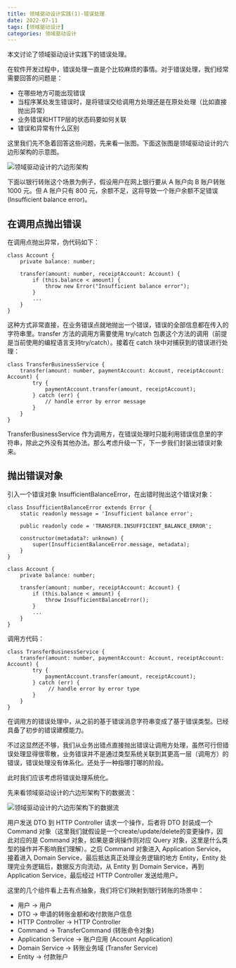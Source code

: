 ```yaml
---
title: 领域驱动设计实践(1)-错误处理
date: 2022-07-11
tags: [领域驱动设计]
categories: 领域驱动设计
---
```


本文讨论了领域驱动设计实践下的错误处理。

<!--more-->

在软件开发过程中，错误处理一直是个比较麻烦的事情。对于错误处理，我们经常需要回答的问题是：

* 在哪些地方可能出现错误
* 当程序某处发生错误时，是将错误交给调用方处理还是在原处处理（比如直接抛出异常）
* 业务错误和HTTP层的状态码要如何关联
* 错误和异常有什么区别

这里我们先不急着回答这些问题，先来看一张图。下面这张图是领域驱动设计的六边形架构的示意图。

![领域驱动设计的六边形架构](/assets/images/post_imgs/domain_driven_hexagon.png)

下面以银行转账这个场景为例子，假设用户在网上银行要从 A 账户向 B 账户转账 1000 元。但 A 账户只有 800 元，余额不足，这将导致一个账户余额不足错误(Insufficient balance error)。

## 在调用点抛出错误

在调用点抛出异常，伪代码如下：

```
class Account {
    private balance: number;
    
    transfer(amount: number, receiptAccount: Account) {
        if (this.balance < amount) {
            throw new Error("Insufficient balance error");
        }
        ...
    }
}
```

这种方式非常直接，在业务错误点就地抛出一个错误，错误的全部信息都在传入的字符串里。transfer 方法的调用方需要使用 try/catch 包裹这个方法的调用（前提是当前使用的编程语言支持try/catch）。接着在 catch 块中对捕获到的错误进行处理：

```
class TransferBusinessService {
    transfer(amount: number, paymentAccount: Account, receiptAccount: Account) {
        try {
            paymentAccount.transfer(amount, receiptAccount);
        } catch (err) {
            // handle error by error message
        }
    }
}
```

TransferBusinessService 作为调用方，在错误处理时只能利用错误信息里的字符串，除此之外没有其他办法。那么考虑升级一下，下一步我们封装出错误对象来。

## 抛出错误对象

引入一个错误对象 InsufficientBalanceError，在出错时抛出这个错误对象：

```
class InsufficientBalanceError extends Error {
    static readonly message = 'Insufficient balance error';

    public readonly code = 'TRANSFER.INSUFFICIENT_BALANCE_ERROR';

    constructor(metadata?: unknown) {
        super(InsufficientBalanceError.message, metadata);
    }
}
```

```
class Account {
    private balance: number;
    
    transfer(amount: number, receiptAccount: Account) {
        if (this.balance < amount) {
            throw InsufficientBalanceError();
        }
        ...
    }
}
```

调用方代码：

```
class TransferBusinessService {
    transfer(amount: number, paymentAccount: Account, receiptAccount: Account) {
        try {
            paymentAccount.transfer(amount, receiptAccount);
        } catch (err) {
             // handle error by error type
        }
    }
}
```

在调用方的错误处理中，从之前的基于错误消息字符串变成了基于错误类型。已经具备了初步的错误建模能力。

不过这显然还不够，我们从业务出错点直接抛出错误让调用方处理，虽然可行但错误处理显得很零散，业务错误并不是通过类型系统关联到其更高一层（调用方）的错误，错误处理没有体系化。还处于一种指哪打哪的阶段。

此时我们应该考虑将错误处理系统化。

先来看领域驱动设计的六边形架构下的数据流：

![领域驱动设计的六边形架构下的数据流](/assets/images/post_imgs/ddd-error-flow-0.png)

用户发送 DTO 到 HTTP Controller 请求一个操作，后者将 DTO 封装成一个 Command 对象（这里我们就假设是一个create/update/delete的变更操作，因此对应的是 Command 对象，如果是查询操作则对应 Query 对象，这里是什么类型的操作并不影响我们理解）。之后 Command 对象进入 Application Service，接着进入 Domain Service，最后抵达真正处理业务逻辑的地方 Entity，Entity 处理完业务逻辑后，数据反方向流动，从 Entity 到 Domain Service，再到 Application Service，最后经过 HTTP Controller 发送给用户。

这里的几个组件看上去有点抽象，我们将它们映射到银行转账的场景中：

* 用户 -> 用户
* DTO -> 申请的转账金额和收付款账户信息
* HTTP Controller -> HTTP Controller
* Command -> TransferCommand (转账命令对象)
* Application Service -> 账户应用 (Account Application)
* Domain Service -> 转账业务域 (Transfer Service)
* Entity -> 付款账户


